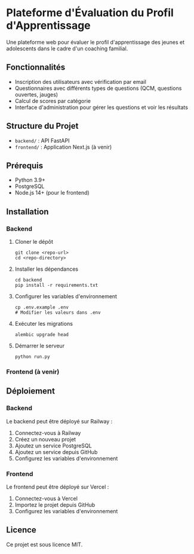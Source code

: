 # Plateforme d'Évaluation du Profil d'Apprentissage

Une plateforme web pour évaluer le profil d'apprentissage des jeunes et adolescents dans le cadre d'un coaching familial.

## Fonctionnalités

- Inscription des utilisateurs avec vérification par email
- Questionnaires avec différents types de questions (QCM, questions ouvertes, jauges)
- Calcul de scores par catégorie
- Interface d'administration pour gérer les questions et voir les résultats

## Structure du Projet

- `backend/` : API FastAPI
- `frontend/` : Application Next.js (à venir)

## Prérequis

- Python 3.9+
- PostgreSQL
- Node.js 14+ (pour le frontend)

## Installation

### Backend

1. Cloner le dépôt
   ```
   git clone <repo-url>
   cd <repo-directory>
   ```

2. Installer les dépendances
   ```
   cd backend
   pip install -r requirements.txt
   ```

3. Configurer les variables d'environnement
   ```
   cp .env.example .env
   # Modifier les valeurs dans .env
   ```

4. Exécuter les migrations
   ```
   alembic upgrade head
   ```

5. Démarrer le serveur
   ```
   python run.py
   ```

### Frontend (à venir)

## Déploiement

### Backend

Le backend peut être déployé sur Railway :

1. Connectez-vous à Railway
2. Créez un nouveau projet
3. Ajoutez un service PostgreSQL
4. Ajoutez un service depuis GitHub
5. Configurez les variables d'environnement

### Frontend

Le frontend peut être déployé sur Vercel :

1. Connectez-vous à Vercel
2. Importez le projet depuis GitHub
3. Configurez les variables d'environnement

## Licence

Ce projet est sous licence MIT.
